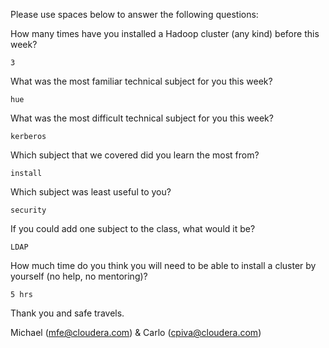Please use spaces below to answer the following questions:


How many times have you installed a Hadoop cluster (any kind) before this week?
```
3
```

What was the most familiar technical subject for you this week?
```
hue
```

What was the most difficult technical subject for you this week?
```
kerberos
```

Which subject that we covered did you learn the most from?
```
install
```

Which subject was least useful to you?
```
security
```

If you could add one subject to the class, what would it be?
```
LDAP
```

How much time do you think you will need to be able to install a cluster by yourself (no help, no mentoring)?
```
5 hrs
```

Thank you and safe travels.

Michael (mfe@cloudera.com) & Carlo (cpiva@cloudera.com)

